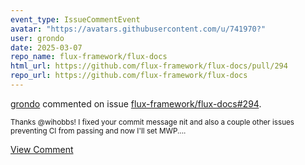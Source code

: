 ```yaml
---
event_type: IssueCommentEvent
avatar: "https://avatars.githubusercontent.com/u/741970?"
user: grondo
date: 2025-03-07
repo_name: flux-framework/flux-docs
html_url: https://github.com/flux-framework/flux-docs/pull/294
repo_url: https://github.com/flux-framework/flux-docs
---
```


<a href='https://github.com/grondo' target='_blank'>grondo</a> commented on issue <a href='https://github.com/flux-framework/flux-docs/pull/294' target='_blank'>flux-framework/flux-docs#294</a>.

<small>Thanks @wihobbs! I fixed your commit message nit and also a couple other issues preventing CI from passing and now I'll set MWP....</small>

<a href='https://github.com/flux-framework/flux-docs/pull/294' target='_blank'>View Comment</a>
